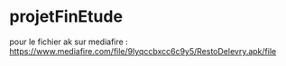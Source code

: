 # projetFinEtude
pour le fichier ak sur mediafire :
https://www.mediafire.com/file/9lyqccbxcc6c9y5/RestoDelevry.apk/file
